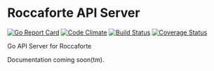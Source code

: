 # Roccaforte API Server
[![Go Report Card](https://goreportcard.com/badge/github.com/roccaforte/server)](https://goreportcard.com/report/github.com/roccaforte/server) [![Code Climate](https://codeclimate.com/github/roccaforte/server/badges/gpa.svg)](https://codeclimate.com/github/roccaforte/server)
[![Build Status](https://travis-ci.org/roccaforte/server.svg?branch=master)](https://travis-ci.org/roccaforte/server)
[![Coverage Status](https://coveralls.io/repos/github/roccaforte/server/badge.svg?branch=master)](https://coveralls.io/github/roccaforte/server?branch=master)

Go API Server for Roccaforte

Documentation coming soon(tm).
